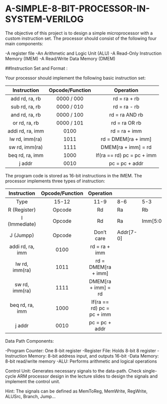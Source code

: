 # A-SIMPLE-8-BIT-PROCESSOR-IN-SYSTEM-VERILOG

The objective of this project is to design a simple microprocessor with a custom instruction set. The processor should consist 
of the following four main components:

-A register file
-An Arithmetic and Logic Unit (ALU)
-A Read-Only Instruction Memory (IMEM)
-A Read/Write Data Memory (DMEM)

##Instruction Set and Format :

Your processor should implement the following basic instruction set:

|    Instruction   | Opcode/Function |          Operation         |
|:----------------:|:---------------:|:--------------------------:|
| add rd, ra, rb   | 0000 / 000      | rd = ra + rb               |
| sub rd, ra, rb   | 0000 / 010      | rd = ra - rb               |
| and rd, ra, rb   | 0000 / 100      | rd = ra AND rb             |
| or rd, ra, rb    | 0000 / 101      | rd = ra OR rb              |
| addi rd, ra, imm | 0100            | rd = ra + imm              |
| lw rd, imm(ra)   | 1011            | rd = DMEM[ra + imm]        |
| sw rd, imm(ra)   | 1111            | DMEM[ra + imm] = rd        |
| beq rd, ra, imm  | 1000            | If(ra == rd) pc = pc + imm |
| j addr           | 0010            | pc = pc + addr             |

The program code is stored as 16-bit instructions in the IMEM. The processor implements three types of instruction:

|    Instruction   | Opcode/Function |          Operation         |           |          |      |
|:----------------:|:---------------:|:--------------------------:|-----------|----------|------|
|       Type       |      15-12      |            11-9            |    8-6    |    5-3   |  2-0 |
| R (Register)     | Opcode          | Rd                         | Ra        | Rb       | Func |
| I (Immediate)    | Opcode          | Rd                         | Ra        | Imm[5:0] |      |
| J (Jumpp)        | Opcode          | Don’t care                 | Addr[7-0] |          |      |
| addi rd, ra, imm | 0100            | rd = ra + imm              |           |          |      |
| lw rd, imm(ra)   | 1011            | rd = DMEM[ra + imm]        |           |          |      |
| sw rd, imm(ra)   | 1111            | DMEM[ra + imm] = rd        |           |          |      |
| beq rd, ra, imm  | 1000            | If(ra == rd) pc = pc + imm |           |          |      |
| j addr           | 0010            | pc = pc + addr             |           |          |      |

Data Path Components:

-Program Counter: One 8-bit register
-Register File: Holds 8-bit 8 register
-Instruction Memory: 8-bit address input, and outputs 16-bit
-Data Memory: 8-bit read/write memory
-ALU: Performs arithmetic and logical operations

Control Unit: Generates necessary signals to the data-path. Check single-cycle ARM processor design in the lecture slides to 
design the signals and implement the control unit.

Hint: The signals can be defined as MemToReg, MemWrite, RegWrite, ALUSrc, Branch, Jump…
